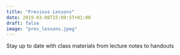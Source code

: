 ```yaml
---
title: "Previous Lessons"
date: 2019-03-08T15:09:57+01:00
draft: false
image: "prev_lessons.jpeg"
---
```

Stay up to date with class materials from lecture notes to handouts
